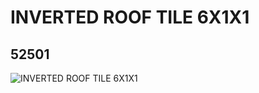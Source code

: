 # INVERTED ROOF TILE 6X1X1
## 52501
![INVERTED ROOF TILE 6X1X1](https://lc-www-live-s.legocdn.com/media/bricks/5/2/4259678.jpg)